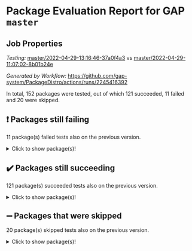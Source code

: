 # Package Evaluation Report for GAP `master`

## Job Properties

*Testing:* [master/2022-04-29-13:16:46-37a0f4a3](https://github.com/gap-system/PackageDistro/blob/data/reports/master/2022-04-29-13:16:46-37a0f4a3) vs [master/2022-04-29-11:07:02-8b01b24e](https://github.com/gap-system/PackageDistro/blob/data/reports/master/2022-04-29-11:07:02-8b01b24e)

*Generated by Workflow:* https://github.com/gap-system/PackageDistro/actions/runs/2245416392

In total, 152 packages were tested, out of which 121 succeeded, 11 failed and 20 were skipped.

## :exclamation: Packages still failing

11 package(s) failed tests also on the previous version.
<details><summary>Click to show package(s)!</summary>

- fining 1.4.1 [(failure)](https://github.com/gap-system/PackageDistro/runs/6228435745?check_suite_focus=true)
- francy 1.2.4 [(failure)](https://github.com/gap-system/PackageDistro/runs/6228436243?check_suite_focus=true)
- hap 1.39 [(failure)](https://github.com/gap-system/PackageDistro/runs/6228437198?check_suite_focus=true)
- normalizinterface 1.3.2 [(failure)](https://github.com/gap-system/PackageDistro/runs/6228439784?check_suite_focus=true)
- packagemanager 1.2 [(failure)](https://github.com/gap-system/PackageDistro/runs/6228440442?check_suite_focus=true)
- rcwa 4.6.4 [(failure)](https://github.com/gap-system/PackageDistro/runs/6228441279?check_suite_focus=true)
- recog 1.3.2 [(failure)](https://github.com/gap-system/PackageDistro/runs/6228441427?check_suite_focus=true)
- semigroups 4.0.0 [(failure)](https://github.com/gap-system/PackageDistro/runs/6228441752?check_suite_focus=true)
- transgrp 3.6.1 [(failure)](https://github.com/gap-system/PackageDistro/runs/6228443026?check_suite_focus=true)
- ugaly 4.0.2 [(failure)](https://github.com/gap-system/PackageDistro/runs/6228443086?check_suite_focus=true)
- yangbaxter 0.9.0 [(failure)](https://github.com/gap-system/PackageDistro/runs/6228443793?check_suite_focus=true)
</details>

## :heavy_check_mark: Packages still succeeding

121 package(s) succeeded tests also on the previous version.
<details><summary>Click to show package(s)!</summary>

- ace 5.4 [(success)](https://github.com/gap-system/PackageDistro/runs/6228433137?check_suite_focus=true)
- aclib 1.3.2 [(success)](https://github.com/gap-system/PackageDistro/runs/6228433236?check_suite_focus=true)
- agt 0.2 [(success)](https://github.com/gap-system/PackageDistro/runs/6228433302?check_suite_focus=true)
- alnuth 3.2.1 [(success)](https://github.com/gap-system/PackageDistro/runs/6228433376?check_suite_focus=true)
- anupq 3.2.6 [(success)](https://github.com/gap-system/PackageDistro/runs/6228433469?check_suite_focus=true)
- atlasrep 2.1.2 [(success)](https://github.com/gap-system/PackageDistro/runs/6228433552?check_suite_focus=true)
- autodoc 2022.03.10 [(success)](https://github.com/gap-system/PackageDistro/runs/6228433644?check_suite_focus=true)
- automata 1.15 [(success)](https://github.com/gap-system/PackageDistro/runs/6228433727?check_suite_focus=true)
- automgrp 1.3.2 [(success)](https://github.com/gap-system/PackageDistro/runs/6228433800?check_suite_focus=true)
- autpgrp 1.10.2 [(success)](https://github.com/gap-system/PackageDistro/runs/6228433873?check_suite_focus=true)
- cap 2022.04-05 [(success)](https://github.com/gap-system/PackageDistro/runs/6228433952?check_suite_focus=true)
- caratinterface 2.3.3 [(success)](https://github.com/gap-system/PackageDistro/runs/6228434011?check_suite_focus=true)
- cddinterface 2020.06.24 [(success)](https://github.com/gap-system/PackageDistro/runs/6228434062?check_suite_focus=true)
- circle 1.6.5 [(success)](https://github.com/gap-system/PackageDistro/runs/6228434125?check_suite_focus=true)
- cohomolo 1.6.10 [(success)](https://github.com/gap-system/PackageDistro/runs/6228434207?check_suite_focus=true)
- congruence 1.2.4 [(success)](https://github.com/gap-system/PackageDistro/runs/6228434259?check_suite_focus=true)
- corelg 1.56 [(success)](https://github.com/gap-system/PackageDistro/runs/6228434375?check_suite_focus=true)
- crime 1.6 [(success)](https://github.com/gap-system/PackageDistro/runs/6228434448?check_suite_focus=true)
- crisp 1.4.5 [(success)](https://github.com/gap-system/PackageDistro/runs/6228434510?check_suite_focus=true)
- crypting 0.10 [(success)](https://github.com/gap-system/PackageDistro/runs/6228434578?check_suite_focus=true)
- cryst 4.1.24 [(success)](https://github.com/gap-system/PackageDistro/runs/6228434635?check_suite_focus=true)
- crystcat 1.1.9 [(success)](https://github.com/gap-system/PackageDistro/runs/6228434714?check_suite_focus=true)
- ctbllib 1.3.4 [(success)](https://github.com/gap-system/PackageDistro/runs/6228434778?check_suite_focus=true)
- cubefree 1.19 [(success)](https://github.com/gap-system/PackageDistro/runs/6228434852?check_suite_focus=true)
- curlinterface 2.2.2 [(success)](https://github.com/gap-system/PackageDistro/runs/6228434916?check_suite_focus=true)
- cvec 2.7.5 [(success)](https://github.com/gap-system/PackageDistro/runs/6228434983?check_suite_focus=true)
- datastructures 0.2.7 [(success)](https://github.com/gap-system/PackageDistro/runs/6228435060?check_suite_focus=true)
- deepthought 1.0.5 [(success)](https://github.com/gap-system/PackageDistro/runs/6228435118?check_suite_focus=true)
- design 1.7 [(success)](https://github.com/gap-system/PackageDistro/runs/6228435228?check_suite_focus=true)
- difsets 2.3.1 [(success)](https://github.com/gap-system/PackageDistro/runs/6228435302?check_suite_focus=true)
- digraphs 1.5.2 [(success)](https://github.com/gap-system/PackageDistro/runs/6228435361?check_suite_focus=true)
- edim 1.3.5 [(success)](https://github.com/gap-system/PackageDistro/runs/6228435431?check_suite_focus=true)
- example 4.3.0 [(success)](https://github.com/gap-system/PackageDistro/runs/6228435498?check_suite_focus=true)
- factint 1.6.3 [(success)](https://github.com/gap-system/PackageDistro/runs/6228435541?check_suite_focus=true)
- ferret 1.0.7 [(success)](https://github.com/gap-system/PackageDistro/runs/6228435610?check_suite_focus=true)
- fga 1.4.0 [(success)](https://github.com/gap-system/PackageDistro/runs/6228435671?check_suite_focus=true)
- float 1.0.3 [(success)](https://github.com/gap-system/PackageDistro/runs/6228435871?check_suite_focus=true)
- format 1.4.3 [(success)](https://github.com/gap-system/PackageDistro/runs/6228435958?check_suite_focus=true)
- forms 1.2.7 [(success)](https://github.com/gap-system/PackageDistro/runs/6228436026?check_suite_focus=true)
- fplsa 1.2.5 [(success)](https://github.com/gap-system/PackageDistro/runs/6228436104?check_suite_focus=true)
- fr 2.4.8 [(success)](https://github.com/gap-system/PackageDistro/runs/6228436173?check_suite_focus=true)
- fwtree 1.3 [(success)](https://github.com/gap-system/PackageDistro/runs/6228436302?check_suite_focus=true)
- gbnp 1.0.5 [(success)](https://github.com/gap-system/PackageDistro/runs/6228436365?check_suite_focus=true)
- generalizedmorphismsforcap 2022.03-03 [(success)](https://github.com/gap-system/PackageDistro/runs/6228436455?check_suite_focus=true)
- genss 1.6.6 [(success)](https://github.com/gap-system/PackageDistro/runs/6228436538?check_suite_focus=true)
- gradedringforhomalg 2022.03-01 [(success)](https://github.com/gap-system/PackageDistro/runs/6228436606?check_suite_focus=true)
- grape 4.8.5 [(success)](https://github.com/gap-system/PackageDistro/runs/6228436664?check_suite_focus=true)
- groupoids 1.69 [(success)](https://github.com/gap-system/PackageDistro/runs/6228436759?check_suite_focus=true)
- grpconst 2.6.2 [(success)](https://github.com/gap-system/PackageDistro/runs/6228436860?check_suite_focus=true)
- guarana 0.96.3 [(success)](https://github.com/gap-system/PackageDistro/runs/6228437041?check_suite_focus=true)
- guava 3.16 [(success)](https://github.com/gap-system/PackageDistro/runs/6228437118?check_suite_focus=true)
- hapcryst 0.1.14 [(success)](https://github.com/gap-system/PackageDistro/runs/6228437293?check_suite_focus=true)
- hecke 1.5.3 [(success)](https://github.com/gap-system/PackageDistro/runs/6228437390?check_suite_focus=true)
- help 3.5 [(success)](https://github.com/gap-system/PackageDistro/runs/6228437481?check_suite_focus=true)
- idrel 2.43 [(success)](https://github.com/gap-system/PackageDistro/runs/6228437585?check_suite_focus=true)
- images 1.3.1 [(success)](https://github.com/gap-system/PackageDistro/runs/6228437671?check_suite_focus=true)
- intpic 0.2.4 [(success)](https://github.com/gap-system/PackageDistro/runs/6228437747?check_suite_focus=true)
- io 4.7.2 [(success)](https://github.com/gap-system/PackageDistro/runs/6228437837?check_suite_focus=true)
- irredsol 1.4.3 [(success)](https://github.com/gap-system/PackageDistro/runs/6228437910?check_suite_focus=true)
- json 2.1.0 [(success)](https://github.com/gap-system/PackageDistro/runs/6228437967?check_suite_focus=true)
- jupyterkernel 1.4.1 [(success)](https://github.com/gap-system/PackageDistro/runs/6228438027?check_suite_focus=true)
- jupyterviz 1.5.1 [(success)](https://github.com/gap-system/PackageDistro/runs/6228438102?check_suite_focus=true)
- kan 1.34 [(success)](https://github.com/gap-system/PackageDistro/runs/6228438164?check_suite_focus=true)
- kbmag 1.5.9 [(success)](https://github.com/gap-system/PackageDistro/runs/6228438246?check_suite_focus=true)
- laguna 3.9.5 [(success)](https://github.com/gap-system/PackageDistro/runs/6228438323?check_suite_focus=true)
- liealgdb 2.2.1 [(success)](https://github.com/gap-system/PackageDistro/runs/6228438405?check_suite_focus=true)
- liepring 2.6 [(success)](https://github.com/gap-system/PackageDistro/runs/6228438514?check_suite_focus=true)
- liering 2.4.2 [(success)](https://github.com/gap-system/PackageDistro/runs/6228438625?check_suite_focus=true)
- linearalgebraforcap 2022.04-02 [(success)](https://github.com/gap-system/PackageDistro/runs/6228438704?check_suite_focus=true)
- loops 3.4.1 [(success)](https://github.com/gap-system/PackageDistro/runs/6228438790?check_suite_focus=true)
- lpres 1.0.3 [(success)](https://github.com/gap-system/PackageDistro/runs/6228438898?check_suite_focus=true)
- majoranaalgebras 1.4 [(success)](https://github.com/gap-system/PackageDistro/runs/6228438979?check_suite_focus=true)
- mapclass 1.4.5 [(success)](https://github.com/gap-system/PackageDistro/runs/6228439053?check_suite_focus=true)
- matgrp 0.64 [(success)](https://github.com/gap-system/PackageDistro/runs/6228439133?check_suite_focus=true)
- modisom 2.5.1 [(success)](https://github.com/gap-system/PackageDistro/runs/6228439216?check_suite_focus=true)
- modulepresentationsforcap 2022.03-02 [(success)](https://github.com/gap-system/PackageDistro/runs/6228439302?check_suite_focus=true)
- monoidalcategories 2022.04-04 [(success)](https://github.com/gap-system/PackageDistro/runs/6228439388?check_suite_focus=true)
- nconvex 2020.11-04 [(success)](https://github.com/gap-system/PackageDistro/runs/6228439486?check_suite_focus=true)
- nilmat 1.4.1 [(success)](https://github.com/gap-system/PackageDistro/runs/6228439590?check_suite_focus=true)
- nock 1.5 [(success)](https://github.com/gap-system/PackageDistro/runs/6228439693?check_suite_focus=true)
- nq 2.5.8 [(success)](https://github.com/gap-system/PackageDistro/runs/6228439863?check_suite_focus=true)
- numericalsgps 1.3.0 [(success)](https://github.com/gap-system/PackageDistro/runs/6228440007?check_suite_focus=true)
- openmath 11.5.0 [(success)](https://github.com/gap-system/PackageDistro/runs/6228440145?check_suite_focus=true)
- orb 4.8.4 [(success)](https://github.com/gap-system/PackageDistro/runs/6228440266?check_suite_focus=true)
- patternclass 2.4.2 [(success)](https://github.com/gap-system/PackageDistro/runs/6228440598?check_suite_focus=true)
- permut 2.0.4 [(success)](https://github.com/gap-system/PackageDistro/runs/6228440691?check_suite_focus=true)
- polenta 1.3.10 [(success)](https://github.com/gap-system/PackageDistro/runs/6228440768?check_suite_focus=true)
- polymaking 0.8.6 [(success)](https://github.com/gap-system/PackageDistro/runs/6228440872?check_suite_focus=true)
- primgrp 3.4.1 [(success)](https://github.com/gap-system/PackageDistro/runs/6228440946?check_suite_focus=true)
- profiling 2.5.0 [(success)](https://github.com/gap-system/PackageDistro/runs/6228441022?check_suite_focus=true)
- qpa 1.33 [(success)](https://github.com/gap-system/PackageDistro/runs/6228441087?check_suite_focus=true)
- quagroup 1.8.3 [(success)](https://github.com/gap-system/PackageDistro/runs/6228441150?check_suite_focus=true)
- radiroot 2.9 [(success)](https://github.com/gap-system/PackageDistro/runs/6228441218?check_suite_focus=true)
- rds 1.8 [(success)](https://github.com/gap-system/PackageDistro/runs/6228441347?check_suite_focus=true)
- repndecomp 1.2.1 [(success)](https://github.com/gap-system/PackageDistro/runs/6228441499?check_suite_focus=true)
- repsn 3.1.0 [(success)](https://github.com/gap-system/PackageDistro/runs/6228441561?check_suite_focus=true)
- resclasses 4.7.2 [(success)](https://github.com/gap-system/PackageDistro/runs/6228441617?check_suite_focus=true)
- scscp 2.3.1 [(success)](https://github.com/gap-system/PackageDistro/runs/6228441685?check_suite_focus=true)
- sglppow 2.2 [(success)](https://github.com/gap-system/PackageDistro/runs/6228441827?check_suite_focus=true)
- sgpviz 0.999.5 [(success)](https://github.com/gap-system/PackageDistro/runs/6228441901?check_suite_focus=true)
- simpcomp 2.1.14 [(success)](https://github.com/gap-system/PackageDistro/runs/6228441985?check_suite_focus=true)
- singular 2020.12.18 [(success)](https://github.com/gap-system/PackageDistro/runs/6228442124?check_suite_focus=true)
- sla 1.5.3 [(success)](https://github.com/gap-system/PackageDistro/runs/6228442261?check_suite_focus=true)
- smallgrp 1.5 [(success)](https://github.com/gap-system/PackageDistro/runs/6228442335?check_suite_focus=true)
- smallsemi 0.6.13 [(success)](https://github.com/gap-system/PackageDistro/runs/6228442397?check_suite_focus=true)
- sonata 2.9.4 [(success)](https://github.com/gap-system/PackageDistro/runs/6228442517?check_suite_focus=true)
- sophus 1.25 [(success)](https://github.com/gap-system/PackageDistro/runs/6228442585?check_suite_focus=true)
- spinsym 1.5.2 [(success)](https://github.com/gap-system/PackageDistro/runs/6228442652?check_suite_focus=true)
- symbcompcc 1.3.2 [(success)](https://github.com/gap-system/PackageDistro/runs/6228442735?check_suite_focus=true)
- thelma 1.3 [(success)](https://github.com/gap-system/PackageDistro/runs/6228442824?check_suite_focus=true)
- tomlib 1.2.9 [(success)](https://github.com/gap-system/PackageDistro/runs/6228442897?check_suite_focus=true)
- toric 1.9.5 [(success)](https://github.com/gap-system/PackageDistro/runs/6228442972?check_suite_focus=true)
- unipot 1.5 [(success)](https://github.com/gap-system/PackageDistro/runs/6228443241?check_suite_focus=true)
- unitlib 4.1.0 [(success)](https://github.com/gap-system/PackageDistro/runs/6228443307?check_suite_focus=true)
- utils 0.72 [(success)](https://github.com/gap-system/PackageDistro/runs/6228443383?check_suite_focus=true)
- uuid 0.7 [(success)](https://github.com/gap-system/PackageDistro/runs/6228443467?check_suite_focus=true)
- walrus 0.9991 [(success)](https://github.com/gap-system/PackageDistro/runs/6228443549?check_suite_focus=true)
- wedderga 4.10.2 [(success)](https://github.com/gap-system/PackageDistro/runs/6228443604?check_suite_focus=true)
- xmod 2.88 [(success)](https://github.com/gap-system/PackageDistro/runs/6228443673?check_suite_focus=true)
- xmodalg 1.22 [(success)](https://github.com/gap-system/PackageDistro/runs/6228443727?check_suite_focus=true)
- zeromqinterface 0.13 [(success)](https://github.com/gap-system/PackageDistro/runs/6228443861?check_suite_focus=true)
</details>

## :heavy_minus_sign: Packages that were skipped

20 package(s) skipped tests also on the previous version.
<details><summary>Click to show package(s)!</summary>

- 4ti2interface 2022.03-01 [(skipped)](https://github.com/gap-system/PackageDistro/runs/6228333025?check_suite_focus=true)
- browse 1.8.14 [(skipped)](https://github.com/gap-system/PackageDistro/runs/6228333025?check_suite_focus=true)
- examplesforhomalg 2022.03-01 [(skipped)](https://github.com/gap-system/PackageDistro/runs/6228333025?check_suite_focus=true)
- gapdoc 1.6.5 [(skipped)](https://github.com/gap-system/PackageDistro/runs/6228333025?check_suite_focus=true)
- gauss 2022.03-01 [(skipped)](https://github.com/gap-system/PackageDistro/runs/6228333025?check_suite_focus=true)
- gaussforhomalg 2022.03-01 [(skipped)](https://github.com/gap-system/PackageDistro/runs/6228333025?check_suite_focus=true)
- gradedmodules 2022.03-01 [(skipped)](https://github.com/gap-system/PackageDistro/runs/6228333025?check_suite_focus=true)
- homalg 2022.03-01 [(skipped)](https://github.com/gap-system/PackageDistro/runs/6228333025?check_suite_focus=true)
- homalgtocas 2022.03-01 [(skipped)](https://github.com/gap-system/PackageDistro/runs/6228333025?check_suite_focus=true)
- io_forhomalg 2022.03-01 [(skipped)](https://github.com/gap-system/PackageDistro/runs/6228333025?check_suite_focus=true)
- itc 1.5.1 [(skipped)](https://github.com/gap-system/PackageDistro/runs/6228333025?check_suite_focus=true)
- localizeringforhomalg 2022.03-01 [(skipped)](https://github.com/gap-system/PackageDistro/runs/6228333025?check_suite_focus=true)
- matricesforhomalg 2022.04-01 [(skipped)](https://github.com/gap-system/PackageDistro/runs/6228333025?check_suite_focus=true)
- modules 2022.03-01 [(skipped)](https://github.com/gap-system/PackageDistro/runs/6228333025?check_suite_focus=true)
- polycyclic 2.16 [(skipped)](https://github.com/gap-system/PackageDistro/runs/6228333025?check_suite_focus=true)
- ringsforhomalg 2022.04-01 [(skipped)](https://github.com/gap-system/PackageDistro/runs/6228333025?check_suite_focus=true)
- sco 2022.03-01 [(skipped)](https://github.com/gap-system/PackageDistro/runs/6228333025?check_suite_focus=true)
- toolsforhomalg 2022.04-02 [(skipped)](https://github.com/gap-system/PackageDistro/runs/6228333025?check_suite_focus=true)
- toricvarieties 2022.03.23 [(skipped)](https://github.com/gap-system/PackageDistro/runs/6228333025?check_suite_focus=true)
- xgap 4.31 [(skipped)](https://github.com/gap-system/PackageDistro/runs/6228333025?check_suite_focus=true)
</details>

